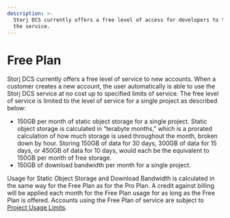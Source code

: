 ```yaml
---
description: >-
  Storj DCS currently offers a free level of access for developers to try out
  the service.
---
```


# Free Plan

Storj DCS currently offers a free level of service to new accounts. When a customer creates a new account, the user automatically is able to use the Storj DCS service at no cost up to specified limits of service. The free level of service is limited to the level of service for a single project as described below:

* 150GB per month of static object storage for a single project. Static object storage is calculated in “terabyte months,” which is a prorated calculation of how much storage is used throughout the month, broken down by hour. Storing 150GB of data for 30 days, 300GB of data for 15 days, or 450GB of data for 10 days, would each be the equivalent to 150GB per month of free storage.
* 150GB of download bandwidth per month for a single project.

Usage for Static Object Storage and Download Bandwidth is calculated in the same way for the Free Plan as for the Pro Plan. A credit against billing will be applied each month for the Free Plan usage for as long as the Free Plan is offered. Accounts using the Free Plan of service are subject to [Project Usage Limits](../../concepts/limits.md).
